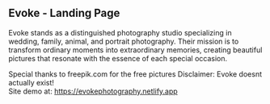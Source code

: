 <h2>Evoke - Landing Page</h2>

Evoke stands as a distinguished photography studio specializing in wedding, family, animal, and portrait photography. Their mission is to transform ordinary moments into extraordinary memories, creating beautiful pictures that resonate with the essence of each special occasion.

Special thanks to freepik.com for the free pictures
Disclaimer: Evoke doesnt actually exist!
<br>
Site demo at: https://evokephotography.netlify.app
